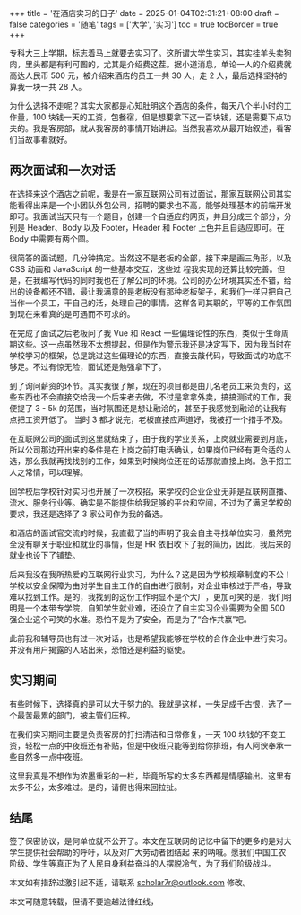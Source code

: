 +++
title = '在酒店实习的日子'
date = 2025-01-04T02:31:21+08:00
draft = false
categories = '随笔'
tags = ['大学', '实习']
toc = true
tocBorder = true
+++

专科大三上学期，标志着马上就要去实习了。这所谓大学生实习，其实挂羊头卖狗肉，里头都是有利可图的，尤其是介绍费这茬。据小道消息，单论一人的介绍费就高达人民币 500 元，被介绍来酒店的员工一共 30 人，走 2 人，最后选择坚持的算我一块一共 28 人。

为什么选择不走呢？其实大家都是心知肚明这个酒店的条件，每天八个半小时的工作量，100 块钱一天的工资，包餐宿，但是想要拿下这一百块钱，还是需要下点功夫的。我是客房部，就从我客房的事情开始讲起。当然我喜欢从最开始叙述，看客们当故事看就好。

## 两次面试和一次对话

在选择来这个酒店之前呢，我是在一家互联网公司有过面试，那家互联网公司其实能看得出来是一个小团队外包公司，招聘的要求也不高，能够处理基本的前端开发即可。我面试当天只有一个题目，创建一个自适应的网页，并且分成三个部分，分别是 Header、Body 以及 Footer，Header 和 Footer 上色并且自适应即可。在 Body 中需要有两个圆。

很简答的面试题，几分钟搞定。当然这不是老板的全部，接下来是画三角形，以及 CSS 动画和 JavaScript 的一些基本交互，这些过
程我实现的还算比较完善。但是，在我编写代码的同时我也在了解公司的环境。公司的办公环境其实还不错，给出的设备都还不错，最让我满意的是老板没有那种老板架子，和我们一样只把自己当作一个员工，干自己的活，处理自己的事情。这样各司其职的，平等的工作氛围到现在来看真的是可遇而不可求的。

在完成了面试之后老板问了我 Vue 和 React 一些偏理论性的东西，类似于生命周期这些。这一点虽然我不太想提起，但是作为警示我还是决定写下，因为我当时在学校学习的框架，总是跳过这些偏理论的东西，直接去敲代码，导致面试的功底不够足。不过有惊无险，面试还是勉强拿下了。

到了询问薪资的环节。其实我很了解，现在的项目都是由几名老员工来负责的，这些东西也不会直接交给我一个后来者去做，不过是拿拿外卖，搞搞测试的工作，我便提了 3 - 5k 的范围，当时氛围还是想让融洽的，甚至于我感觉到融洽的让我有点把工资开低了。
当时 3 都才说完，老板直接应声道好，我被打一个措手不及。

在互联网公司的面试到这里就结束了，由于我的学业关系，上岗就业需要到月底，所以公司那边开出来的条件是在上岗之前打电话确认，如果岗位已经有更合适的人选，那么我就再找找别的工作，如果到时候岗位还在的话那就直接上岗。急于招工人之常情，可以理解。

回学校后学校针对实习也开展了一次校招，来学校的企业企业无非是互联网直播、流水、服务行业等。确实是不能提供给我足够的平台和空间，不过为了满足学校的要求，我还是选择了 3 家公司作为我的备选。

和酒店的面试官交流的时候，我直截了当的声明了我会自主寻找单位实习，虽然完全没有聊关于职业和就业的事情，但是 HR 依旧收下了我的简历，因此，我后来的就业也设下了铺垫。

后来我没在我所热爱的互联网行业实习，为什么？这是因为学校规章制度的不公！学校以安全保障为由对学生自主工作的自由进行限制，对企业审核过于严格，导致难以找到工作。是的，我找到的这份工作明显不是个大厂，更加可笑的是，我们明明是一个本带专学院，自知学生就业难，还设立了自主实习企业需要为全国 500 强企业这个可笑的水准。恐怕不是为了安全，而是为了“合作共赢”吧。

此前我和辅导员也有过一次对话，也是希望我能够在学校的合作企业中进行实习。并没有用户揭露的人站出来，恐怕还是利益的驱使。

## 实习期间

有些时候下，选择真的是可以大于努力的。我就是这样，一失足成千古恨，选了一个最苦最累的部门，被主管们压榨。

在我们实习期间主要是负责客房的打扫清洁和日常修复，一天 100 块钱的不变工资，轻松一点的中夜班还有补贴，但是中夜班只能等到给你排班，有人阿谀奉承一些自然多一点中夜班。

这里我真是不想作为浓墨重彩的一栏，毕竟所写的太多东西都是情感输出。这里有太多不公，太多难过。是的，请假也得来回拉扯。

## 结尾

签了保密协议，是何单位就不公开了。本文在互联网的记忆中留下的更多的是对大学生提供社会帮助的呼吁，以及对广大劳动者团结起
来的呐喊。愿我们中国工农阶级、学生等真正为了人民自身利益奋斗的人摆脱冷气，为了我们阶级战斗。

本文如有措辞过激引起不适，请联系 <scholar7r@outlook.com> 修改。

本文可随意转载，但请不要逾越法律红线，
